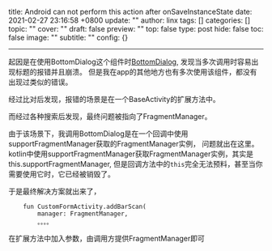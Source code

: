 title: Android can not perform this action after onSaveInstanceState
date: 2021-02-27 23:16:58 +0800
update: ""
author: linx
tags: []
categories: []
topic: ""
cover: ""
draft: false
preview: ""
top: false
type: post
hide: false
toc: false
image: ""
subtitle: ""
config: {}


---



起因是在使用BottomDialog这个组件时[BottomDialog](https://github.com/shaohui10086/BottomDialog), 发现当多次调用时容易出现标题的报错并且崩溃。 但是我在app的其他地方也有多次使用该组件，都没有出现过类似的错误。

经过比对后发现，报错的场景是在一个BaseActivity的扩展方法中。

而经过各种搜索后发现，最终问题被指向了FragmentManager。

由于该场景下，我调用BottomDialog是在一个回调中使用supportFragmentManager获取的FragmentManager实例， 问题就出在这里。kotlin中使用supportFragmentManager获取FragmentManager实例，其实是this.supportFragmentManager, 但是回调方法中的`this`完全无法预料，甚至当你需要使用它时，它已经被销毁了。

于是最终解决方案就出来了， 
```
    fun CustomFormActivity.addBarScan(
        manager: FragmentManager,
        。。。。
```

在扩展方法中加入参数，由调用方提供FragmentManager即可

